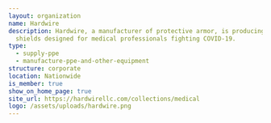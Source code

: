 ```yaml
---
layout: organization
name: Hardwire
description: Hardwire, a manufacturer of protective armor, is producing face
  shields designed for medical professionals fighting COVID-19.
type:
  - supply-ppe
  - manufacture-ppe-and-other-equipment
structure: corporate
location: Nationwide
is_member: true
show_on_home_page: true
site_url: https://hardwirellc.com/collections/medical
logo: /assets/uploads/hardwire.png
---
```

